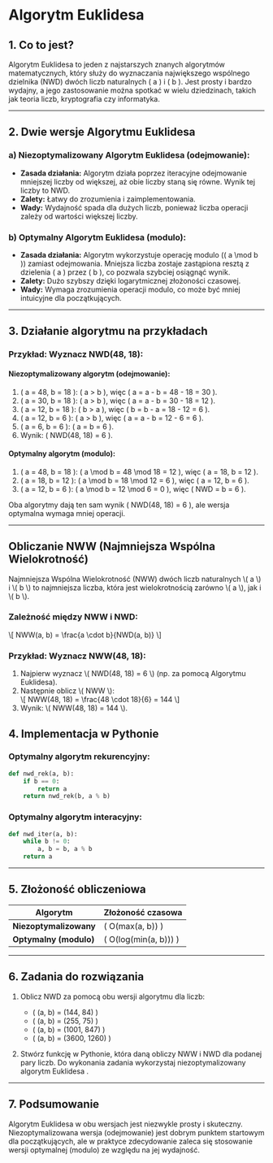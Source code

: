 # Algorytm Euklidesa  

## 1. Co to jest?  
Algorytm Euklidesa to jeden z najstarszych znanych algorytmów matematycznych, który służy do wyznaczania największego wspólnego dzielnika (NWD) dwóch liczb naturalnych \( a \) i \( b \). Jest prosty i bardzo wydajny, a jego zastosowanie można spotkać w wielu dziedzinach, takich jak teoria liczb, kryptografia czy informatyka.

---

## 2. Dwie wersje Algorytmu Euklidesa

### a) Niezoptymalizowany Algorytm Euklidesa (odejmowanie):  
- **Zasada działania:** Algorytm działa poprzez iteracyjne odejmowanie mniejszej liczby od większej, aż obie liczby staną się równe. Wynik tej liczby to NWD.  
- **Zalety:** Łatwy do zrozumienia i zaimplementowania.  
- **Wady:** Wydajność spada dla dużych liczb, ponieważ liczba operacji zależy od wartości większej liczby.  

### b) Optymalny Algorytm Euklidesa (modulo):  
- **Zasada działania:** Algorytm wykorzystuje operację modulo (\( a \mod b \)) zamiast odejmowania. Mniejsza liczba zostaje zastąpiona resztą z dzielenia \( a \) przez \( b \), co pozwala szybciej osiągnąć wynik.  
- **Zalety:** Dużo szybszy dzięki logarytmicznej złożoności czasowej.  
- **Wady:** Wymaga zrozumienia operacji modulo, co może być mniej intuicyjne dla początkujących.  

---

## 3. Działanie algorytmu na przykładach  

### Przykład: Wyznacz NWD(48, 18):  

#### Niezoptymalizowany algorytm (odejmowanie):  
1. \( a = 48, b = 18 \): \( a > b \), więc \( a = a - b = 48 - 18 = 30 \).  
2. \( a = 30, b = 18 \): \( a > b \), więc \( a = a - b = 30 - 18 = 12 \).  
3. \( a = 12, b = 18 \): \( b > a \), więc \( b = b - a = 18 - 12 = 6 \).  
4. \( a = 12, b = 6 \): \( a > b \), więc \( a = a - b = 12 - 6 = 6 \).  
5. \( a = 6, b = 6 \): \( a = b = 6 \).
6. Wynik: \( NWD(48, 18) = 6 \).  

#### Optymalny algorytm (modulo):  
1. \( a = 48, b = 18 \): \( a \mod b = 48 \mod 18 = 12 \), więc \( a = 18, b = 12 \).  
2. \( a = 18, b = 12 \): \( a \mod b = 18 \mod 12 = 6 \), więc \( a = 12, b = 6 \).  
3. \( a = 12, b = 6 \): \( a \mod b = 12 \mod 6 = 0 \), więc \( NWD = b = 6 \).  

Oba algorytmy dają ten sam wynik \( NWD(48, 18) = 6 \), ale wersja optymalna wymaga mniej operacji.  

---
## Obliczanie NWW (Najmniejsza Wspólna Wielokrotność)

Najmniejsza Wspólna Wielokrotność (NWW) dwóch liczb naturalnych \\( a \\) i \\( b \\) to najmniejsza liczba, która jest wielokrotnością zarówno \\( a \\), jak i \\( b \\).

### Zależność między NWW i NWD:

\\[ NWW(a, b) = \\frac{a \\cdot b}{NWD(a, b)} \\]

### Przykład: Wyznacz NWW(48, 18):  
1. Najpierw wyznacz \\( NWD(48, 18) = 6 \\) (np. za pomocą Algorytmu Euklidesa).  
2. Następnie oblicz \\( NWW \\):  
   \\[ NWW(48, 18) = \\frac{48 \\cdot 18}{6} = 144 \\]  
3. Wynik: \\( NWW(48, 18) = 144 \\).
## 4. Implementacja w Pythonie  

### Optymalny algorytm rekurencyjny:  
```python
def nwd_rek(a, b):
    if b == 0:
        return a
    return nwd_rek(b, a % b)
```

### Optymalny algorytm interacyjny:  
```python
def nwd_iter(a, b):
    while b != 0:
        a, b = b, a % b
    return a
```

---

## 5. Złożoność obliczeniowa  

| Algorytm                    | Złożoność czasowa               
|-----------------------------|---------------------------------|
| **Niezoptymalizowany**      | \( O(max(a, b)) \)            |         
| **Optymalny (modulo)**      | \( O(log(min(a, b))) \)      
---

## 6. Zadania do rozwiązania  

1. Oblicz NWD za pomocą obu wersji algorytmu dla liczb:  
   - \( (a, b) = (144, 84) \)  
   - \( (a, b) = (255, 75) \)  
   - \( (a, b) = (1001, 847) \)  
   - \( (a, b) = (3600, 1260) \)  

2.  Stwórz funkcję w Pythonie, która daną obliczy NWW i NWD dla podanej pary liczb.
    Do wykonania zadania wykorzystaj niezoptymalizowany algorytm Euklidesa .

---

## 7. Podsumowanie  
Algorytm Euklidesa w obu wersjach jest niezwykle prosty i skuteczny. Niezoptymalizowana wersja (odejmowanie) jest dobrym punktem startowym dla początkujących, ale w praktyce zdecydowanie zaleca się stosowanie wersji optymalnej (modulo) ze względu na jej wydajność.
